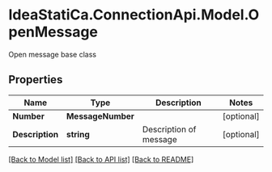 # IdeaStatiCa.ConnectionApi.Model.OpenMessage
Open message base class

## Properties

Name | Type | Description | Notes
------------ | ------------- | ------------- | -------------
**Number** | **MessageNumber** |  | [optional] 
**Description** | **string** | Description of message | [optional] 

[[Back to Model list]](../README.md#documentation-for-models) [[Back to API list]](../README.md#documentation-for-api-endpoints) [[Back to README]](../README.md)


